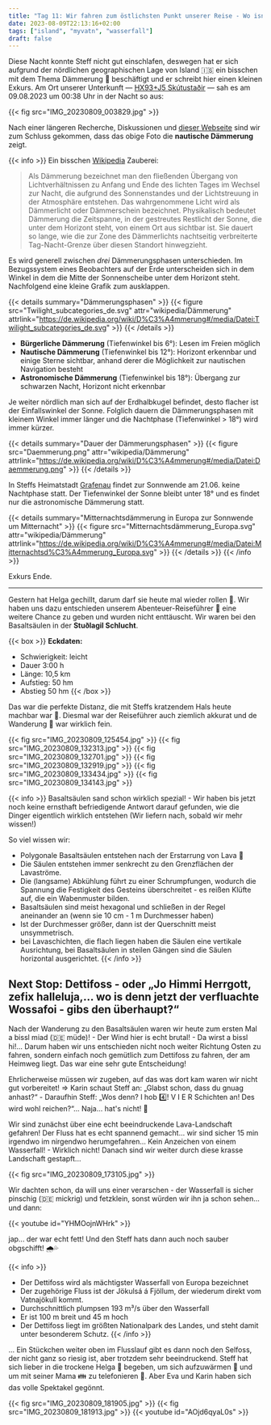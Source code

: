```yaml
---
title: "Tag 11: Wir fahren zum östlichsten Punkt unserer Reise - Wo isn jetz eigentlich der blede Wossafoi?" 
date: 2023-08-09T22:13:16+02:00
tags: ["island", "myvatn", "wasserfall"]
draft: false
---
```


Diese Nacht konnte Steff nicht gut einschlafen, deswegen hat er sich aufgrund der nördlichen geographischen Lage von Island 🇮🇸 ein bisschen mit dem Thema Dämmerung 🌇 beschäftigt und er schreibt hier einen kleinen Exkurs. Am Ort unserer Unterkunft — [HX93+J5 Skútustaðir](https://goo.gl/maps/wodC15sJrDwM6qhr7) — sah es am 09.08.2023 um 00:38 Uhr in der Nacht so aus:

{{< fig src="IMG_20230809_003829.jpg" >}}

Nach einer längeren Recherche, Diskussionen und [dieser Webseite](https://www.timeanddate.de/sonne/@2627574) sind wir zum Schluss gekommen, dass das obige Foto die **nautische Dämmerung** zeigt.

{{< info >}}
Ein bisschen [Wikipedia](https://de.wikipedia.org/wiki/D%C3%A4mmerung) Zauberei:

> Als Dämmerung bezeichnet man den fließenden Übergang von Lichtverhältnissen zu Anfang und Ende des lichten Tages im Wechsel zur Nacht, die aufgrund des Sonnenstandes und der Lichtstreuung in der Atmosphäre entstehen. Das wahrgenommene Licht wird als Dämmerlicht oder Dämmerschein bezeichnet. Physikalisch bedeutet Dämmerung die Zeitspanne, in der gestreutes Restlicht der Sonne, die unter dem Horizont steht, von einem Ort aus sichtbar ist. Sie dauert so lange, wie die zur Zone des Dämmerlichts nachtseitig verbreiterte Tag-Nacht-Grenze über diesen Standort hinwegzieht. 

Es wird generell zwischen *drei* Dämmerungsphasen unterschieden. Im Bezugssystem eines Beobachters auf der Erde unterscheiden sich in dem Winkel in dem die Mitte der Sonnenscheibe unter dem Horizont steht. Nachfolgend eine kleine Grafik zum ausklappen.

{{< details summary="Dämmerungsphasen" >}}
{{< figure src="Twilight_subcategories_de.svg" attr="wikipedia/Dämmerung" attrlink="https://de.wikipedia.org/wiki/D%C3%A4mmerung#/media/Datei:Twilight_subcategories_de.svg" >}}
{{< /details >}}

* **Bürgerliche Dämmerung** (Tiefenwinkel bis 6°): Lesen im Freien möglich
* **Nautische Dämmerung** (Tiefenwinkel bis 12°): Horizont erkennbar und einige Sterne sichtbar, anhand derer die Möglichkeit zur nautischen Navigation besteht 
* **Astronomische Dämmerung** (Tiefenwinkel bis 18°): Übergang zur schwarzen Nacht, Horizont nicht erkennbar

Je weiter nördlich man sich auf der Erdhalbkugel befindet, desto flacher ist der Einfallswinkel der Sonne. Folglich dauern die Dämmerungsphasen mit kleinem Winkel immer länger und die Nachtphase (Tiefenwinkel > 18°) wird immer kürzer.

{{< details summary="Dauer der Dämmerungsphasen" >}}
{{< figure src="Daemmerung.png" attr="wikipedia/Dämmerung" attrlink="https://de.wikipedia.org/wiki/D%C3%A4mmerung#/media/Datei:Daemmerung.png" >}}
{{< /details >}}

In Steffs Heimatstadt [Grafenau](https://www.grafenau.de) findet zur Sonnwende am 21.06. keine Nachtphase statt. Der Tiefenwinkel der Sonne bleibt unter 18° und es findet nur die astronomische Dämmerung statt.

{{< details summary="Mitternachtsdämmerung in Europa zur Sonnwende um Mitternacht" >}}
{{< figure src="Mitternachtsdämmerung_Europa.svg" attr="wikipedia/Dämmerung" attrlink="https://de.wikipedia.org/wiki/D%C3%A4mmerung#/media/Datei:Mitternachtsd%C3%A4mmerung_Europa.svg" >}}
{{< /details >}}
{{< /info >}}

Exkurs Ende.

---

Gestern hat Helga gechillt, darum darf sie heute mal wieder rollen 🚙. Wir haben uns dazu entschieden unserem Abenteuer-Reiseführer 📖 eine weitere Chance zu geben und wurden nicht enttäuscht. Wir waren bei den Basaltsäulen in der **Stuðlagil Schlucht**. 

{{< box >}}
**Eckdaten:**
- Schwierigkeit: leicht
- Dauer 3:00 h
- Länge: 10,5 km
- Aufstieg: 50 hm
- Abstieg 50 hm
{{< /box >}}

Das war die perfekte Distanz, die mit Steffs kratzendem Hals heute machbar war 🤒. Diesmal war der Reiseführer auch ziemlich akkurat und de Wanderung 🥾 war wirklich fein.

{{< fig src="IMG_20230809_125454.jpg" >}}
{{< fig src="IMG_20230809_132313.jpg" >}}
{{< fig src="IMG_20230809_132701.jpg" >}}
{{< fig src="IMG_20230809_132919.jpg" >}}
{{< fig src="IMG_20230809_133434.jpg" >}}
{{< fig src="IMG_20230809_134143.jpg" >}}

{{< info >}}
Basaltsäulen sand schon wirklich spezial! - Wir haben bis jetzt noch keine ernsthaft befriedigende Antwort darauf gefunden, wie die Dinger eigentlich wirklich entstehen (Wir liefern nach, sobald wir mehr wissen!)

So viel wissen wir:

- Polygonale Basaltsäulen entstehen nach der Erstarrung von Lava 🌋
- Die Säulen entstehen immer senkrecht zu den Grenzflächen der Lavaströme.
- Die (langsame) Abkühlung führt zu einer Schrumpfungen, wodurch die Spannung die Festigkeit des Gesteins überschreitet - es reißen Klüfte auf, die ein Wabenmuster bilden. 
- Basaltsäulen sind meist hexagonal und schließen in der Regel aneinander an (wenn sie 10 cm - 1 m Durchmesser haben)
- Ist der Durchmesser größer, dann ist der Querschnitt meist unsymmetrisch.
- bei Lavaschichten, die flach liegen haben die Säulen eine vertikale Ausrichtung, bei Basaltsäulen in steilen Gängen sind die Säulen horizontal ausgerichtet.
{{< /info >}}

## Next Stop: **Dettifoss** - oder „Jo Himmi Herrgott, zefix halleluja,... wo is denn jetzt der verfluachte Wossafoi - gibs den überhaupt?“

Nach der Wanderung zu den Basaltsäulen waren wir heute zum ersten Mal a bissl miad (:de: müde)! - Der Wind hier is echt brutal! - Da wirst a bissl hi!... Darum haben wir uns entschieden nicht noch weiter Richtung Osten zu fahren, sondern einfach noch gemütlich zum Dettifoss zu fahren, der am Heimweg liegt. Das war eine sehr gute Entscheidung! 

Ehrlicherweise müssen wir zugeben, auf das was dort kam waren wir nicht gut vorbereitet! => Karin schaut Steff an: „Glabst schon, dass du gnuag anhast?“ - Daraufhin Steff: „Wos denn? I hob :four:! V I E R Schichten an! Des wird wohl reichen?“... Naja... hat's nicht! 🤦

Wir sind zunächst über eine echt beeindruckende Lava-Landschaft gefahren! Der Fluss hat es echt spannend gemacht... wir sind sicher 15 min irgendwo im nirgendwo herumgefahren... Kein Anzeichen von einem Wasserfall! - Wirklich nicht! Danach sind wir weiter durch diese krasse Landschaft gestapft... 

{{< fig src="IMG_20230809_173105.jpg" >}}

Wir dachten schon, da will uns einer verarschen - der Wasserfall is sicher pinschig (:de: mickrig) und fetzklein, sonst würden wir ihn ja schon sehen... und dann:

{{< youtube id="YHMOojnWHrk" >}}

jap... der war echt fett! Und den Steff hats dann auch noch sauber obgschifft! 🌧️💦

{{< info >}}
- Der Dettifoss wird als mächtigster Wasserfall von Europa bezeichnet
- Der zugehörige Fluss ist der Jökulsá á Fjöllum, der wiederum direkt vom Vatnajökull kommt. 
- Durchschnittlich plumpsen 193 m³/s über den Wasserfall
- Er ist 100 m breit und 45 m hoch
- Der Dettifoss liegt im größten Nationalpark des Landes, und steht damit unter besonderem Schutz.
{{< /info >}}

... Ein Stückchen weiter oben im Flusslauf gibt es dann noch den Selfoss, der nicht ganz so riesig ist, aber trotzdem sehr beeindruckend. Steff hat sich lieber in die trockene Helga 🚗 begeben, um sich aufzuwärmen 🥶 und um mit seiner Mama 👪 zu telefonieren 📱. Aber Eva und Karin haben sich das volle Spektakel gegönnt.

{{< fig src="IMG_20230809_181905.jpg" >}}
{{< fig src="IMG_20230809_181913.jpg" >}}
{{< youtube id="AOjd6qyaL0s" >}}